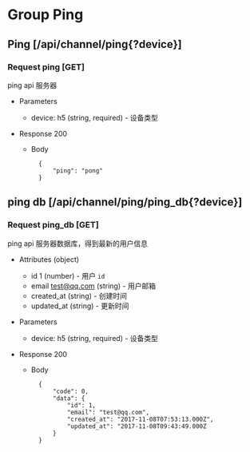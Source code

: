 # Group Ping

## Ping [/api/channel/ping{?device}]

### Request ping [GET]
ping api 服务器

+ Parameters
    + device: h5 (string, required) - 设备类型

+ Response 200

    + Body

            {
                "ping": "pong"
            }

## ping db [/api/channel/ping/ping_db{?device}]
### Request ping_db [GET]
ping api 服务器数据库，得到最新的用户信息

+ Attributes (object)
    + id 1 (number) - 用户 `id`
    + email test@qq.com (string) - 用户邮箱
    + created_at (string) - 创建时间
    + updated_at (string) - 更新时间

+ Parameters
    + device: h5 (string, required) - 设备类型

+ Response 200

    + Body

            {
                "code": 0,
                "data": {
                    "id": 1,
                    "email": "test@qq.com",
                    "created_at": "2017-11-08T07:53:13.000Z",
                    "updated_at": "2017-11-08T09:43:49.000Z
                }
            }
